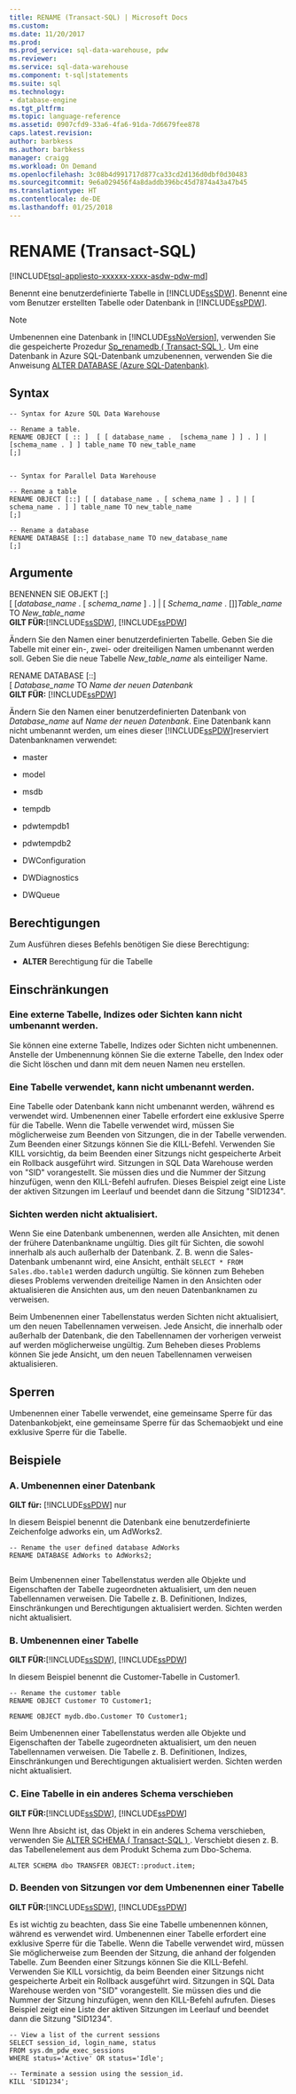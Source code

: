 ```yaml
---
title: RENAME (Transact-SQL) | Microsoft Docs
ms.custom: 
ms.date: 11/20/2017
ms.prod: 
ms.prod_service: sql-data-warehouse, pdw
ms.reviewer: 
ms.service: sql-data-warehouse
ms.component: t-sql|statements
ms.suite: sql
ms.technology:
- database-engine
ms.tgt_pltfrm: 
ms.topic: language-reference
ms.assetid: 0907cfd9-33a6-4fa6-91da-7d6679fee878
caps.latest.revision: 
author: barbkess
ms.author: barbkess
manager: craigg
ms.workload: On Demand
ms.openlocfilehash: 3c08b4d991717d877ca33cd2d136d0dbf0d30483
ms.sourcegitcommit: 9e6a029456f4a8daddb396bc45d7874a43a47b45
ms.translationtype: HT
ms.contentlocale: de-DE
ms.lasthandoff: 01/25/2018
---
```

# <a name="rename-transact-sql"></a>RENAME (Transact-SQL)
[!INCLUDE[tsql-appliesto-xxxxxx-xxxx-asdw-pdw-md](../../includes/tsql-appliesto-xxxxxx-xxxx-asdw-pdw-md.md)]

  Benennt eine benutzerdefinierte Tabelle in [!INCLUDE[ssSDW](../../includes/sssdw-md.md)]. Benennt eine vom Benutzer erstellten Tabelle oder Datenbank in [!INCLUDE[ssPDW](../../includes/sspdw-md.md)].  
  
> [!NOTE]  
>  Umbenennen eine Datenbank in [!INCLUDE[ssNoVersion](../../includes/ssnoversion-md.md)], verwenden Sie die gespeicherte Prozedur [Sp_renamedb &#40; Transact-SQL &#41; ](../../relational-databases/system-stored-procedures/sp-renamedb-transact-sql.md). Um eine Datenbank in Azure SQL-Datenbank umzubenennen, verwenden Sie die Anweisung [ALTER DATABASE (Azure SQL-Datenbank)](/statements/alter-database-azure-sql-database.md). 
  
## <a name="syntax"></a>Syntax  
  
```  
-- Syntax for Azure SQL Data Warehouse  
  
-- Rename a table.  
RENAME OBJECT [ :: ]  [ [ database_name .  [schema_name ] ] . ] | [schema_name . ] ] table_name TO new_table_name  
[;]  
  
```  
  
```  
-- Syntax for Parallel Data Warehouse  
  
-- Rename a table  
RENAME OBJECT [::] [ [ database_name . [ schema_name ] . ] | [ schema_name . ] ] table_name TO new_table_name  
[;]  
  
-- Rename a database  
RENAME DATABASE [::] database_name TO new_database_name  
[;]  
```  
  
## <a name="arguments"></a>Argumente  
 BENENNEN SIE OBJEKT [:]   
          [ [*database_name* . [ *schema_name* ] . ] | [ *Schema_name* . []]*Table_name* TO *New_table_name*  
 **GILT FÜR:**[!INCLUDE[ssSDW](../../includes/sssdw-md.md)],  [!INCLUDE[ssPDW](../../includes/sspdw-md.md)]  
  
 Ändern Sie den Namen einer benutzerdefinierten Tabelle. Geben Sie die Tabelle mit einer ein-, zwei- oder dreiteiligen Namen umbenannt werden soll.    Geben Sie die neue Tabelle *New_table_name* als einteiliger Name.  
  
 RENAME DATABASE [::]   
          [ *Database_name* TO *Name der neuen Datenbank*  
 **GILT FÜR:**  [!INCLUDE[ssPDW](../../includes/sspdw-md.md)]  
  
 Ändern Sie den Namen einer benutzerdefinierten Datenbank von *Database_name* auf *Name der neuen Datenbank*.  Eine Datenbank kann nicht umbenannt werden, um eines dieser [!INCLUDE[ssPDW](../../includes/sspdw-md.md)]reserviert Datenbanknamen verwendet:  
  
-   master  
  
-   model  
  
-   msdb  
  
-   tempdb  
  
-   pdwtempdb1  
  
-   pdwtempdb2  
  
-   DWConfiguration  
  
-   DWDiagnostics  
  
-   DWQueue  
  
## <a name="permissions"></a>Berechtigungen  
 Zum Ausführen dieses Befehls benötigen Sie diese Berechtigung:  
  
-   **ALTER** Berechtigung für die Tabelle  
   
  
## <a name="limitations-and-restrictions"></a>Einschränkungen  
  
### <a name="cannot-rename-an-external-table-indexes-or-views"></a>Eine externe Tabelle, Indizes oder Sichten kann nicht umbenannt werden.
Sie können eine externe Tabelle, Indizes oder Sichten nicht umbenennen. Anstelle der Umbenennung können Sie die externe Tabelle, den Index oder die Sicht löschen und dann mit dem neuen Namen neu erstellen.

### <a name="cannot-rename-a-table-in-use"></a>Eine Tabelle verwendet, kann nicht umbenannt werden.  
 Eine Tabelle oder Datenbank kann nicht umbenannt werden, während es verwendet wird. Umbenennen einer Tabelle erfordert eine exklusive Sperre für die Tabelle. Wenn die Tabelle verwendet wird, müssen Sie möglicherweise zum Beenden von Sitzungen, die in der Tabelle verwenden. Zum Beenden einer Sitzungs können Sie die KILL-Befehl. Verwenden Sie KILL vorsichtig, da beim Beenden einer Sitzungs nicht gespeicherte Arbeit ein Rollback ausgeführt wird. Sitzungen in SQL Data Warehouse werden von "SID" vorangestellt. Sie müssen dies und die Nummer der Sitzung hinzufügen, wenn den KILL-Befehl aufrufen. Dieses Beispiel zeigt eine Liste der aktiven Sitzungen im Leerlauf und beendet dann die Sitzung "SID1234".  
  
### <a name="views-are-not-updated"></a>Sichten werden nicht aktualisiert.  
 Wenn Sie eine Datenbank umbenennen, werden alle Ansichten, mit denen der frühere Datenbankname ungültig. Dies gilt für Sichten, die sowohl innerhalb als auch außerhalb der Datenbank. Z. B. wenn die Sales-Datenbank umbenannt wird, eine Ansicht, enthält `SELECT * FROM Sales.dbo.table1` werden dadurch ungültig. Sie können zum Beheben dieses Problems verwenden dreiteilige Namen in den Ansichten oder aktualisieren die Ansichten aus, um den neuen Datenbanknamen zu verweisen.  
  
 Beim Umbenennen einer Tabellenstatus werden Sichten nicht aktualisiert, um den neuen Tabellennamen verweisen. Jede Ansicht, die innerhalb oder außerhalb der Datenbank, die den Tabellennamen der vorherigen verweist auf werden möglicherweise ungültig. Zum Beheben dieses Problems können Sie jede Ansicht, um den neuen Tabellennamen verweisen aktualisieren.  
  
## <a name="locking"></a>Sperren  
 Umbenennen einer Tabelle verwendet, eine gemeinsame Sperre für das Datenbankobjekt, eine gemeinsame Sperre für das Schemaobjekt und eine exklusive Sperre für die Tabelle.  
  
## <a name="examples"></a>Beispiele  
  
### <a name="a-rename-a-database"></a>A. Umbenennen einer Datenbank  
 **GILT für:** [!INCLUDE[ssPDW](../../includes/sspdw-md.md)] nur  
  
 In diesem Beispiel benennt die Datenbank eine benutzerdefinierte Zeichenfolge adworks ein, um AdWorks2.  
  
```  
-- Rename the user defined database AdWorks  
RENAME DATABASE AdWorks to AdWorks2;  
  
```  
  
 Beim Umbenennen einer Tabellenstatus werden alle Objekte und Eigenschaften der Tabelle zugeordneten aktualisiert, um den neuen Tabellennamen verweisen. Die Tabelle z. B. Definitionen, Indizes, Einschränkungen und Berechtigungen aktualisiert werden. Sichten werden nicht aktualisiert.  
  
### <a name="b-rename-a-table"></a>B. Umbenennen einer Tabelle  
 **GILT FÜR:**[!INCLUDE[ssSDW](../../includes/sssdw-md.md)],  [!INCLUDE[ssPDW](../../includes/sspdw-md.md)]  
  
 In diesem Beispiel benennt die Customer-Tabelle in Customer1.  
  
```  
-- Rename the customer table  
RENAME OBJECT Customer TO Customer1;  
  
RENAME OBJECT mydb.dbo.Customer TO Customer1;  
```  
  
 Beim Umbenennen einer Tabellenstatus werden alle Objekte und Eigenschaften der Tabelle zugeordneten aktualisiert, um den neuen Tabellennamen verweisen. Die Tabelle z. B. Definitionen, Indizes, Einschränkungen und Berechtigungen aktualisiert werden. Sichten werden nicht aktualisiert.  
   
  
### <a name="c-move-a-table-to-a-different-schema"></a>C. Eine Tabelle in ein anderes Schema verschieben  
 **GILT FÜR:**[!INCLUDE[ssSDW](../../includes/sssdw-md.md)],  [!INCLUDE[ssPDW](../../includes/sspdw-md.md)]  
  
 Wenn Ihre Absicht ist, das Objekt in ein anderes Schema verschieben, verwenden Sie [ALTER SCHEMA &#40; Transact-SQL &#41; ](../../t-sql/statements/alter-schema-transact-sql.md). Verschiebt diesen z. B. das Tabellenelement aus dem Produkt Schema zum Dbo-Schema.  
  
```  
ALTER SCHEMA dbo TRANSFER OBJECT::product.item;  
```  
  
### <a name="d-terminate-sessions-before-renaming-a-table"></a>D. Beenden von Sitzungen vor dem Umbenennen einer Tabelle  
 **GILT FÜR:**[!INCLUDE[ssSDW](../../includes/sssdw-md.md)],  [!INCLUDE[ssPDW](../../includes/sspdw-md.md)]  
  
 Es ist wichtig zu beachten, dass Sie eine Tabelle umbenennen können, während es verwendet wird. Umbenennen einer Tabelle erfordert eine exklusive Sperre für die Tabelle. Wenn die Tabelle verwendet wird, müssen Sie möglicherweise zum Beenden der Sitzung, die anhand der folgenden Tabelle. Zum Beenden einer Sitzungs können Sie die KILL-Befehl. Verwenden Sie KILL vorsichtig, da beim Beenden einer Sitzungs nicht gespeicherte Arbeit ein Rollback ausgeführt wird. Sitzungen in SQL Data Warehouse werden von "SID" vorangestellt. Sie müssen dies und die Nummer der Sitzung hinzufügen, wenn den KILL-Befehl aufrufen. Dieses Beispiel zeigt eine Liste der aktiven Sitzungen im Leerlauf und beendet dann die Sitzung "SID1234".  
  
```  
-- View a list of the current sessions  
SELECT session_id, login_name, status   
FROM sys.dm_pdw_exec_sessions   
WHERE status='Active' OR status='Idle';  
  
-- Terminate a session using the session_id.  
KILL 'SID1234';  
```  
  
  
